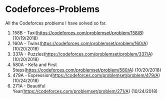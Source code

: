 # Codeforces-Problems
All the Codeforces problems I have solved so far.

1. 158B - Taxi(https://codeforces.com/problemset/problem/158/B) (10/19/2018)
2. 160A - Twins(https://codeforces.com/problemset/problem/160/A) (10/20/2018)
3. 337A - Puzzles(https://codeforces.com/problemset/problem/337/A) (10/20/2018)
4. 580A - Kefa and First Steps(https://codeforces.com/problemset/problem/580/A) (10/20/2018)
5. 479A - Expression(https://codeforces.com/problemset/problem/479/A) (10/24/2018)
6. 271A - Beautiful Year(https://codeforces.com/problemset/problem/271/A) (10/24/2018)

